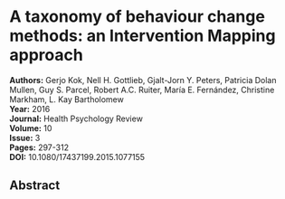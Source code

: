 # A taxonomy of behaviour change methods: an Intervention Mapping approach

**Authors:** Gerjo Kok, Nell H. Gottlieb, Gjalt-Jorn Y. Peters, Patricia Dolan Mullen, Guy S. Parcel, Robert A.C. Ruiter, María E. Fernández, Christine Markham, L. Kay Bartholomew  
**Year:** 2016  
**Journal:** Health Psychology Review  
**Volume:** 10  
**Issue:** 3  
**Pages:** 297-312  
**DOI:** 10.1080/17437199.2015.1077155  

## Abstract


